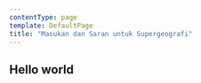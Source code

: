 ```yaml
---
contentType: page
template: DefaultPage
title: "Masukan dan Saran untuk Supergeografi"
---
```


## Hello world